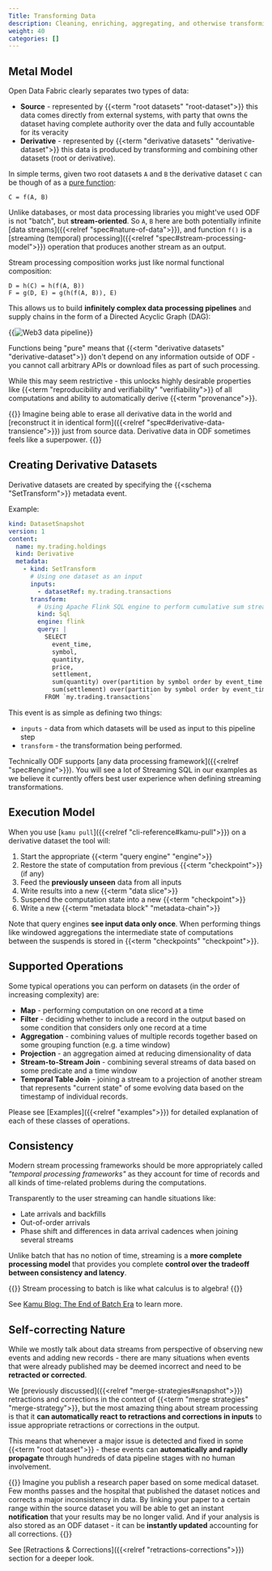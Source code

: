 ```yaml
---
Title: Transforming Data
description: Cleaning, enriching, aggregating, and otherwise transforming data in the system. Properties of derivative datasets and stream processing. 
weight: 40
categories: []
---
```


## Metal Model
Open Data Fabric clearly separates two types of data:
- **Source** - represented by {{<term "root datasets" "root-dataset">}} this data comes directly from external systems, with party that owns the dataset having complete authority over the data and fully accountable for its veracity
- **Derivative** - represented by {{<term "derivative datasets" "derivative-dataset">}} this data is produced by transforming and combining other datasets (root or derivative).

In simple terms, given two root datasets `A` and `B` the derivative dataset `C` can be though of as a [pure function](https://en.wikipedia.org/wiki/Pure_function):

```
C = f(A, B)
```

Unlike databases, or most data processing libraries you might've used ODF is not "batch", but **stream-oriented**. So `A`, `B` here are both potentially infinite [data streams]({{<relref "spec#nature-of-data">}}), and function `f()` is a [streaming (temporal) processing]({{<relref "spec#stream-processing-model">}}) operation that produces another stream as an output.

Stream processing composition works just like normal functional composition:

```
D = h(C) = h(f(A, B))
F = g(D, E) = g(h(f(A, B)), E)
```

This allows us to build **infinitely complex data processing pipelines** and supply chains in the form of a Directed Acyclic Graph (DAG):

{{<image filename="/images/cli/examples/reth-vs-snp500/pipeline.png" alt="Web3 data pipeline">}}

Functions being "pure" means that {{<term "derivative datasets" "derivative-dataset">}} don't depend on any information outside of ODF - you cannot call arbitrary APIs or download files as part of such processing. 

While this may seem restrictive - this unlocks highly desirable properties like {{<term "reproducibility and verifiability" "verifiability">}} of all computations and ability to automatically derive {{<term "provenance">}}.

{{<info>}}
Imagine being able to erase all derivative data in the world and [reconstruct it in identical form]({{<relref "spec#derivative-data-transience">}}) just from source data. Derivative data in ODF sometimes feels like a superpower.
{{</info>}}


## Creating Derivative Datasets
Derivative datasets are created by specifying the {{<schema "SetTransform">}} metadata event.

Example:

```yaml
kind: DatasetSnapshot
version: 1
content:
  name: my.trading.holdings
  kind: Derivative
  metadata:
    - kind: SetTransform
      # Using one dataset as an input
      inputs:
        - datasetRef: my.trading.transactions
      transform:
        # Using Apache Flink SQL engine to perform cumulative sum streaming aggregation
        kind: Sql
        engine: flink
        query: |
          SELECT
            event_time,
            symbol,
            quantity,
            price,
            settlement,
            sum(quantity) over(partition by symbol order by event_time rows unbounded preceding) as cum_quantity,
            sum(settlement) over(partition by symbol order by event_time rows unbounded preceding) as cum_balance
          FROM `my.trading.transactions`
```

This event is as simple as defining two things:
- `inputs` - data from which datasets will be used as input to this pipeline step
- `transform` - the transformation being performed.

Technically ODF supports [any data processing framework]({{<relref "spec#engine">}}). You will see a lot of Streaming SQL in our examples as we believe it currently offers best user experience when defining streaming transformations.

## Execution Model
When you use [`kamu pull`]({{<relref "cli-reference#kamu-pull">}}) on a derivative dataset the tool will:
1. Start the appropriate {{<term "query engine" "engine">}}
2. Restore the state of computation from previous {{<term "checkpoint">}} (if any)
3. Feed the **previously unseen** data from all inputs
4. Write results into a new {{<term "data slice">}}
5. Suspend the computation state into a new {{<term "checkpoint">}}
6. Write a new {{<term "metadata block" "metadata-chain">}}

Note that query engines **see input data only once**. When performing things like windowed aggregations the intermediate state of computations between the suspends is stored in {{<term "checkpoints" "checkpoint">}}.

## Supported Operations
Some typical operations you can perform on datasets (in the order of increasing complexity) are:
- **Map** - performing computation on one record at a time
- **Filter** - deciding whether to include a record in the output based on some condition that considers only one record at a time
- **Aggregation** - combining values of multiple records together based on some grouping function (e.g. a time window)
- **Projection** - an aggregation aimed at reducing dimensionality of data
- **Stream-to-Stream Join** - combining several streams of data based on some predicate and a time window
- **Temporal Table Join** - joining a stream to a projection of another stream that represents "current state" of some evolving data based on the timestamp of individual records.

Please see [Examples]({{<relref "examples">}}) for detailed explanation of each of these classes of operations.

## Consistency
Modern stream processing frameworks should be more appropriately called *"temporal processing frameworks"* as they account for time of records and all kinds of time-related problems during the computations.

Transparently to the user streaming can handle situations like:
- Late arrivals and backfills
- Out-of-order arrivals
- Phase shift and differences in data arrival cadences when joining several streams

Unlike batch that has no notion of time, streaming is a **more complete processing model** that provides you complete **control over the tradeoff between consistency and latency**.

{{<info>}}
Stream processing to batch is like what calculus is to algebra!
{{</info>}}

See [Kamu Blog: The End of Batch Era](https://www.kamu.dev/blog/end-of-batch-era/) to learn more.


## Self-correcting Nature
While we mostly talk about data streams from perspective of observing new events and adding new records - there are many situations when events that were already published may be deemed incorrect and need to be **retracted or corrected**.

We [previously discussed]({{<relref "merge-strategies#snapshot">}}) retractions and corrections in the context of {{<term "merge strategies" "merge-strategy">}}, but the most amazing thing about stream processing is that it **can automatically react to retractions and corrections in inputs** to issue appropriate retractions or corrections in the output.

This means that whenever a major issue is detected and fixed in some {{<term "root dataset">}} - these events can **automatically and rapidly propagate** through hundreds of data pipeline stages with no human involvement.

{{<tip>}}
Imagine you publish a research paper based on some medical dataset. Few months passes and the hospital that published the dataset notices and corrects a major inconsistency in data. By linking your paper to a certain range within the source dataset you will be able to get an instant **notification** that your results may be no longer valid. And if your analysis is also stored as an ODF dataset - it can be **instantly updated** accounting for all corrections.
{{</tip>}}

See [Retractions & Corrections]({{<relref "retractions-corrections">}}) section for a deeper look.